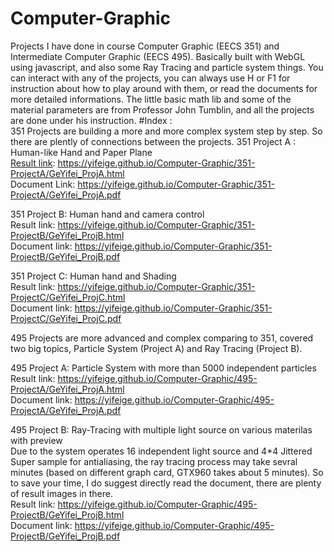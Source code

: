 # Computer-Graphic
Projects I have done in course Computer Graphic (EECS 351) and Intermediate Computer Graphic (EECS 495).
Basically built with WebGL using javascript, and also some Ray Tracing and particle system things.
You can interact with any of the projects, you can always use H or F1 for instruction about how to play around with them, or read the documents for more detailed informations.
The little basic math lib and some of the material parameters are from Professor John Tumblin, and all the projects are done under his instruction. 
#Index :     
351 Projects are building a more and more complex system step by step. So there are plently of connections between the projects.
351 Project A : Human-like Hand and Paper Plane     
[Result link](https://yifeige.github.io/Computer-Graphic/351-ProjectA/GeYifei_ProjA.html): https://yifeige.github.io/Computer-Graphic/351-ProjectA/GeYifei_ProjA.html   
Document Link: https://yifeige.github.io/Computer-Graphic/351-ProjectA/GeYifei_ProjA.pdf
   
351 Project B: Human hand and camera control   
Result link: https://yifeige.github.io/Computer-Graphic/351-ProjectB/GeYifei_ProjB.html   
Document link: https://yifeige.github.io/Computer-Graphic/351-ProjectB/GeYifei_ProjB.pdf   
     
351 Project C: Human hand and Shading  
Result link: https://yifeige.github.io/Computer-Graphic/351-ProjectC/GeYifei_ProjC.html   
Document link: https://yifeige.github.io/Computer-Graphic/351-ProjectC/GeYifei_ProjC.pdf    
   
   
495 Projects are more advanced and complex comparing to 351, covered two big topics, Particle System (Project A) and Ray Tracing (Project B).   

495 Project A: Particle System with more than 5000 independent particles  
Result link: https://yifeige.github.io/Computer-Graphic/495-ProjectA/GeYifei_ProjA.html     
Document link: https://yifeige.github.io/Computer-Graphic/495-ProjectA/GeYifei_ProjA.pdf      
   

495 Project B: Ray-Tracing with multiple light source on various materilas with preview    
Due to the system operates 16 independent light source and 4*4 Jittered Super sample for antialiasing, the ray tracing process may take sevral minutes (based on different graph card, GTX960 takes about 5 minutes). So to save your time, I do suggest directly read the document, there are plenty of result images in there.     
Result link: https://yifeige.github.io/Computer-Graphic/495-ProjectB/GeYifei_ProjB.html     
Document link: https://yifeige.github.io/Computer-Graphic/495-ProjectB/GeYifei_ProjB.pdf      

